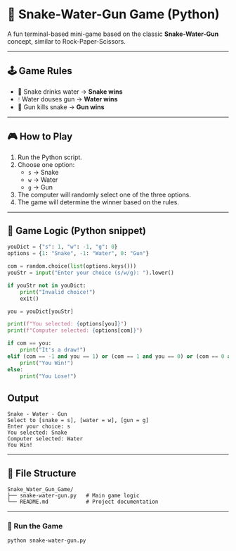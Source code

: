 # 🐍 Snake-Water-Gun Game (Python)

A fun terminal-based mini-game based on the classic **Snake-Water-Gun** concept, similar to Rock-Paper-Scissors.

---

## 🕹️ Game Rules

- 🐍 Snake drinks water → **Snake wins**
- 💧 Water douses gun → **Water wins**
- 🔫 Gun kills snake → **Gun wins**

---

## 🎮 How to Play

1. Run the Python script.
2. Choose one option:
   - `s` → Snake
   - `w` → Water
   - `g` → Gun
3. The computer will randomly select one of the three options.
4. The game will determine the winner based on the rules.

---

## 🧠 Game Logic (Python snippet)

```python
youDict = {"s": 1, "w": -1, "g": 0}
options = {1: "Snake", -1: "Water", 0: "Gun"}

com = random.choice(list(options.keys()))
youStr = input("Enter your choice (s/w/g): ").lower()

if youStr not in youDict:
    print("Invalid choice!")
    exit()

you = youDict[youStr]

print(f"You selected: {options[you]}")
print(f"Computer selected: {options[com]}")

if com == you:
    print("It's a draw!")
elif (com == -1 and you == 1) or (com == 1 and you == 0) or (com == 0 and you == -1):
    print("You Win!")
else:
    print("You Lose!")

```

## Output
```
Snake - Water - Gun
Select to [snake = s], [water = w], [gun = g]
Enter your choice: s
You selected: Snake
Computer selected: Water
You Win!
```
---

## 📁 File Structure
```
Snake_Water_Gun_Game/
├── snake-water-gun.py   # Main game logic
└── README.md            # Project documentation
```
---

### 🚀 Run the Game
```
python snake-water-gun.py